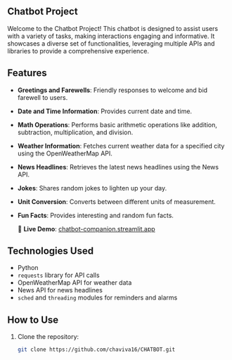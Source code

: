 ## Chatbot Project

Welcome to the Chatbot Project! This chatbot is designed to assist users with a variety of tasks, making interactions engaging and informative. It showcases a diverse set of functionalities, leveraging multiple APIs and libraries to provide a comprehensive experience.

## Features
- **Greetings and Farewells**: Friendly responses to welcome and bid farewell to users.
- **Date and Time Information**: Provides current date and time.
- **Math Operations**: Performs basic arithmetic operations like addition, subtraction, multiplication, and division.
- **Weather Information**: Fetches current weather data for a specified city using the OpenWeatherMap API.
- **News Headlines**: Retrieves the latest news headlines using the News API.
- **Jokes**: Shares random jokes to lighten up your day.
- **Unit Conversion**: Converts between different units of measurement.
- **Fun Facts**: Provides interesting and random fun facts.

  🎯 **Live Demo**: [chatbot-companion.streamlit.app](https://chatbot-companion.streamlit.app/)

## Technologies Used
- Python
- `requests` library for API calls
- OpenWeatherMap API for weather data
- News API for news headlines
- `sched` and `threading` modules for reminders and alarms

## How to Use
1. Clone the repository:
   ```bash
   git clone https://github.com/chaviva16/CHATBOT.git

